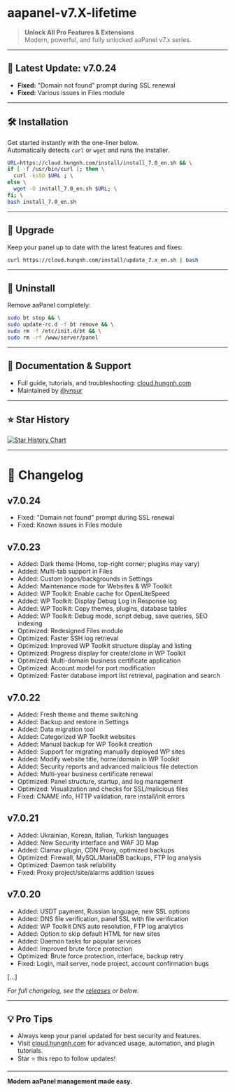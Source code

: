 # aapanel-v7.X-lifetime

> **Unlock All Pro Features & Extensions**  
> Modern, powerful, and fully unlocked aaPanel v7.x series.

---

## 🚀 Latest Update: v7.0.24

- **Fixed:** "Domain not found" prompt during SSL renewal
- **Fixed:** Various issues in Files module

---

## 🛠️ Installation

Get started instantly with the one-liner below.  
Automatically detects `curl` or `wget` and runs the installer.

```bash
URL=https://cloud.hungnh.com/install/install_7.0_en.sh && \
if [ -f /usr/bin/curl ]; then \
  curl -ksSO $URL ; \
else \
  wget -O install_7.0_en.sh $URL; \
fi; \
bash install_7.0_en.sh
```

---

## 🔼 Upgrade

Keep your panel up to date with the latest features and fixes:

```bash
curl https://cloud.hungnh.com/install/update_7.x_en.sh | bash
```

---

## 🧹 Uninstall

Remove aaPanel completely:

```bash
sudo bt stop && \
sudo update-rc.d -f bt remove && \
sudo rm -f /etc/init.d/bt && \
sudo rm -rf /www/server/panel
```

---

## 📖 Documentation & Support

- Full guide, tutorials, and troubleshooting: [cloud.hungnh.com](https://cloud.hungnh.com)
- Maintained by [@vnsur](https://github.com/vnsur)

---

## ⭐ Star History

[![Star History Chart](https://api.star-history.com/svg?repos=vnsur/aapanel-v7-lifetime&type=Date)](https://star-history.com/#vnsur/aapanel-v7-lifetime&Date)

---

# 📝 Changelog

## v7.0.24
- Fixed: "Domain not found" prompt during SSL renewal
- Fixed: Known issues in Files module

## v7.0.23
- Added: Dark theme (Home, top-right corner; plugins may vary)
- Added: Multi-tab support in Files
- Added: Custom logos/backgrounds in Settings
- Added: Maintenance mode for Websites & WP Toolkit
- Added: WP Toolkit: Enable cache for OpenLiteSpeed
- Added: WP Toolkit: Display Debug Log in Response log
- Added: WP Toolkit: Copy themes, plugins, database tables
- Added: WP Toolkit: Debug mode, script debug, save queries, SEO indexing
- Optimized: Redesigned Files module
- Optimized: Faster SSH log retrieval
- Optimized: Improved WP Toolkit structure display and listing
- Optimized: Progress display for create/clone in WP Toolkit
- Optimized: Multi-domain business certificate application
- Optimized: Account model for port modification
- Optimized: Faster database import list retrieval, pagination and search

## v7.0.22
- Added: Fresh theme and theme switching
- Added: Backup and restore in Settings
- Added: Data migration tool
- Added: Categorized WP Toolkit websites
- Added: Manual backup for WP Toolkit creation
- Added: Support for migrating manually deployed WP sites
- Added: Modify website title, home/domain in WP Toolkit
- Added: Security reports and advanced malicious file detection
- Added: Multi-year business certificate renewal
- Optimized: Panel structure, startup, and log management
- Optimized: Visualization and checks for SSL/malicious files
- Fixed: CNAME info, HTTP validation, rare install/init errors

## v7.0.21
- Added: Ukrainian, Korean, Italian, Turkish languages
- Added: New Security interface and WAF 3D Map
- Added: Clamav plugin, CDN Proxy, optimized backups
- Optimized: Firewall, MySQL/MariaDB backups, FTP log analysis
- Optimized: Daemon task reliability
- Fixed: Proxy project/site/alarms addition issues

## v7.0.20
- Added: USDT payment, Russian language, new SSL options
- Added: DNS file verification, panel SSL with file verification
- Added: WP Toolkit DNS auto resolution, FTP log analytics
- Added: Option to skip default HTML for new sites
- Added: Daemon tasks for popular services
- Added: Improved brute force protection
- Optimized: Brute force protection, interface, backup retry
- Fixed: Login, mail server, node project, account confirmation bugs

[...]

_For full changelog, see the [releases](https://github.com/vnsur/aapanel-v7-lifetime/releases) or below._

---

## 💡 Pro Tips

- Always keep your panel updated for best security and features.
- Visit [cloud.hungnh.com](https://cloud.hungnh.com) for advanced usage, automation, and plugin tutorials.
- Star ⭐ this repo to follow updates!

---

**Modern aaPanel management made easy.**
